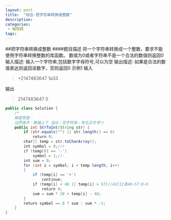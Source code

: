 ```yaml
---
layout: post
title:  "综合-把字符串转换成整数"
description: 
categories:
 - 编程题
tags:
---
```



##把字符串转换成整数
####题目描述
将一个字符串转换成一个整数，要求不能使用字符串转换整数的库函数。 数值为0或者字符串不是一个合法的数值则返回0
输入描述:
输入一个字符串,包括数字字母符号,可以为空
输出描述:
如果是合法的数值表达则返回该数字，否则返回0
示例1
输入
>+2147483647
    1a33

输出
>2147483647
    0

```java
public class Solution {
    /*
    解题思路：
    边界条件：数据上下 溢出；空字符串；有无正负号*/
    public int StrToInt(String str) {
        if (str.equals("") || str.length() == 0)
            return 0;
        char[] temp = str.toCharArray();
        int symbol = 0;//+
        if (temp[0] == '-')
            symbol = 1;//-
        int sum = 0;
        for (int i = symbol; i < temp.length; i++)
        {
            if (temp[i] == '+')
                continue;
            if (temp[i] < 48 || temp[i] > 57)//ASCII表48~57:0~9
                return 0;
            sum = sum * 10 + temp[i] - 48;
        }
        return symbol == 0 ? sum : sum * -1;
    }
}
```
